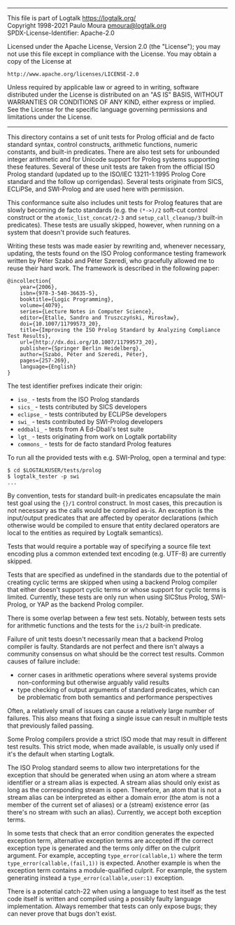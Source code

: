 ________________________________________________________________________

This file is part of Logtalk <https://logtalk.org/>  
Copyright 1998-2021 Paulo Moura <pmoura@logtalk.org>  
SPDX-License-Identifier: Apache-2.0

Licensed under the Apache License, Version 2.0 (the "License");
you may not use this file except in compliance with the License.
You may obtain a copy of the License at

    http://www.apache.org/licenses/LICENSE-2.0

Unless required by applicable law or agreed to in writing, software
distributed under the License is distributed on an "AS IS" BASIS,
WITHOUT WARRANTIES OR CONDITIONS OF ANY KIND, either express or implied.
See the License for the specific language governing permissions and
limitations under the License.
________________________________________________________________________


This directory contains a set of unit tests for Prolog official and de facto
standard syntax, control constructs, arithmetic functions, numeric constants,
and built-in predicates. There are also test sets for unbounded integer
arithmetic and for Unicode support for Prolog systems supporting these
features. Several of these unit tests are taken from the official ISO Prolog
standard (updated up to the ISO/IEC 13211-1:1995 Prolog Core standard and the
follow up corrigendas). Several tests originate from SICS, ECLiPSe, and
SWI-Prolog and are used here with permission.

This conformance suite also includes unit tests for Prolog features that
are slowly becoming de facto standards (e.g. the `(*->)/2` soft-cut control
construct or the `atomic_list_concat/2-3` and `setup_call_cleanup/3` built-in
predicates). These tests are usually skipped, however, when running on a system
that doesn't provide such features.

Writing these tests was made easier by rewriting and, whenever necessary,
updating, the tests found on the ISO Prolog conformance testing framework
written by Péter Szabó and Péter Szeredi, who gracefully allowed me to reuse
their hard work. The framework is described in the following paper:

	@incollection{
		year={2006},
		isbn={978-3-540-36635-5},
		booktitle={Logic Programming},
		volume={4079},
		series={Lecture Notes in Computer Science},
		editor={Etalle, Sandro and Truszczyński, Mirosław},
		doi={10.1007/11799573_20},
		title={Improving the ISO Prolog Standard by Analyzing Compliance Test Results},
		url={http://dx.doi.org/10.1007/11799573_20},
		publisher={Springer Berlin Heidelberg},
		author={Szabó, Péter and Szeredi, Péter},
		pages={257-269},
		language={English}
	}

The test identifier prefixes indicate their origin:

- `iso_` - tests from the ISO Prolog standards
- `sics_` - tests contributed by SICS developers
- `eclipse_` - tests contributed by ECLiPSe developers
- `swi_` - tests contributed by SWI-Prolog developers
- `eddbali_` - tests from A Ed-Dbali's test suite
- `lgt_` - tests originating from work on Logtalk portability
- `commons_` - tests for de facto standard Prolog features

To run all the provided tests with e.g. SWI-Prolog, open a terminal and type:

	$ cd $LOGTALKUSER/tests/prolog
	$ logtalk_tester -p swi
	...

By convention, tests for standard built-in predicates encapsulate the main
test goal using the `{}/1` control construct. In most cases, this precaution
is not necessary as the calls would be compiled as-is. An exception is the
input/output predicates that are affected by operator declarations (which
otherwise would be compiled to ensure that entity declared operators are
local to the entities as required by Logtalk semantics).

Tests that would require a portable way of specifying a source file text
encoding plus a common extended text encoding (e.g. UTF-8) are currently
skipped.

Tests that are specified as undefined in the standards due to the potential
of creating cyclic terms are skipped when using a backend Prolog compiler
that either doesn't support cyclic terms or whose support for cyclic terms
is limited. Currently, these tests are only run when using SICStus Prolog,
SWI-Prolog, or YAP as the backend Prolog compiler.

There is some overlap between a few test sets. Notably, between tests sets
for arithmetic functions and the tests for the `is/2` built-in predicate.

Failure of unit tests doesn't necessarily mean that a backend Prolog compiler
is faulty. Standards are not perfect and there isn't always a community
consensus on what should be the correct test results. Common causes of failure
include:

- corner cases in arithmetic operations where several systems provide
non-conforming but otherwise arguably valid results
- type checking of output arguments of standard predicates, which can be
problematic from both semantics and performance perspectives

Often, a relatively small of issues can cause a relatively large number of
failures. This also means that fixing a single issue can result in multiple
tests that previously failed passing.

Some Prolog compilers provide a strict ISO mode that may result in different
test results. This strict mode, when made available, is usually only used if
it's the default when starting Logtalk.

The ISO Prolog standard seems to allow two interpretations for the exception
that should be generated when using an atom where a stream identifier or a
stream alias is expected. A stream alias should only exist as long as the
corresponding stream is open. Therefore, an atom that is not a stream alias
can be interpreted as either a domain error (the atom is not a member of the
current set of aliases) or a (stream) existence error (as there's no stream
with such an alias). Currently, we accept both exception terms.

In some tests that check that an error condition generates the expected
exception term, alternative exception terms are accepted iff the correct
exception type is generated and the terms only differ on the culprit
argument. For example, accepting `type_error(callable,1)` where the term
`type_error(callable,(fail,1))` is expected. Another example is when the
exception term contains a module-qualified culprit. For example, the
system generating instead a `type_error(callable,user:1)` exception.

There is a potential catch-22 when using a language to test itself as the
test code itself is written and compiled using a possibly faulty language
implementation. Always remember that tests can only expose bugs; they
can never prove that bugs don't exist.
